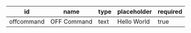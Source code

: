 id         |name           |type     |placeholder					 |required|
-----------|---------------|---------|-------------------------------|--------|
offcommand |OFF Command    |text     |Hello World                    |true    |